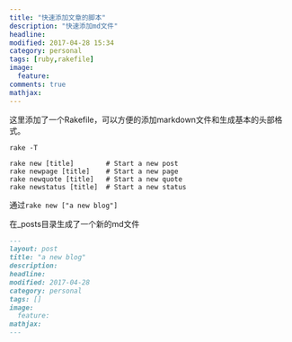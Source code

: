 ```yaml
---
title: "快速添加文章的脚本"
description: "快速添加md文件"
headline:
modified: 2017-04-28 15:34
category: personal
tags: [ruby,rakefile]
image:
  feature:
comments: true
mathjax:
---
```

这里添加了一个Rakefile，可以方便的添加markdown文件和生成基本的头部格式。
```
rake -T

rake new [title]        # Start a new post
rake newpage [title]    # Start a new page
rake newquote [title]   # Start a new quote
rake newstatus [title]  # Start a new status
```
通过```rake new ["a new blog"]```

在_posts目录生成了一个新的md文件  
```markdown
---
layout: post
title: "a new blog"
description:
headline:
modified: 2017-04-28
category: personal
tags: []
image:
  feature:
mathjax:
---
```

